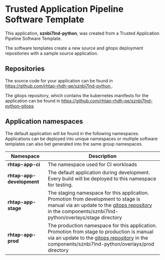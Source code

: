 # Trusted Application Pipeline Software Template

This application, **sznbi7lnd-python**, was created from a Trusted Application Pipeline Software Template.

The software templates create a new source and gitops deployment repositories with a sample source application. 

## Repositories

The source code for your application can be found in [https://github.com/rhtap-rhdh-qe/sznbi7lnd-python ](https://github.com/rhtap-rhdh-qe/sznbi7lnd-python ).
 
The gitops repository, which contains the kubernetes manifests for the application can be found in 
[https://github.com/rhtap-rhdh-qe/sznbi7lnd-python-gitops ](https://github.com/rhtap-rhdh-qe/sznbi7lnd-python-gitops ) 

## Application namespaces 

The default application will be found in the following namespaces. Applications can be deployed into unique namespaces or multiple software templates can also bet generated into the same group namespaces.  

|  Namespace   |  Description   |  
| -------- | -------- |
| **rhtap-app-ci** | The namespace used for CI workloads |
| **rhtap-app-development** | The default application during development. Every build will be deployed to this namespace for testing. |
| **rhtap-app-stage** | The staging namespace for this application. Promotion from development to stage is manual via an update to the [gitops repository](https://github.com/rhtap-rhdh-qe/sznbi7lnd-python-gitops ) in the components/sznbi7lnd-python/overlays/stage directory |
| **rhtap-app-prod** | The production namespace for this application. Promotion from stage to production is manual via an update to the [gitops repository](https://github.com/rhtap-rhdh-qe/sznbi7lnd-python-gitops ) in the components/sznbi7lnd-python/overlays/prod directory |